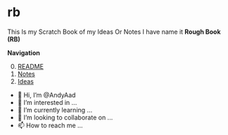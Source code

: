 # rb
This Is my Scratch Book of my Ideas Or Notes I have name it **Rough Book (RB)**

**Navigation**

0. [README](https://github.com/AndyAad/rb/edit/main/README.md)
1. [Notes](https://github.com/AndyAad/rb/blob/main/Notes.md)
2. [Ideas](https://github.com/AndyAad/rb/edit/main/Ideas.md)


- 👋 Hi, I’m @AndyAad
- 👀 I’m interested in ...
- 🌱 I’m currently learning ...
- 💞️ I’m looking to collaborate on ...
- 📫 How to reach me ...




